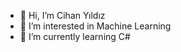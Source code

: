 - 👋 Hi, I’m Cihan Yıldız
- 👀 I’m interested in Machine Learning
- 🌱 I’m currently learning C#



<!---
chn-yldz/chn-yldz is a ✨ special ✨ repository because its `README.md` (this file) appears on your GitHub profile.
You can click the Preview link to take a look at your changes.
--->
